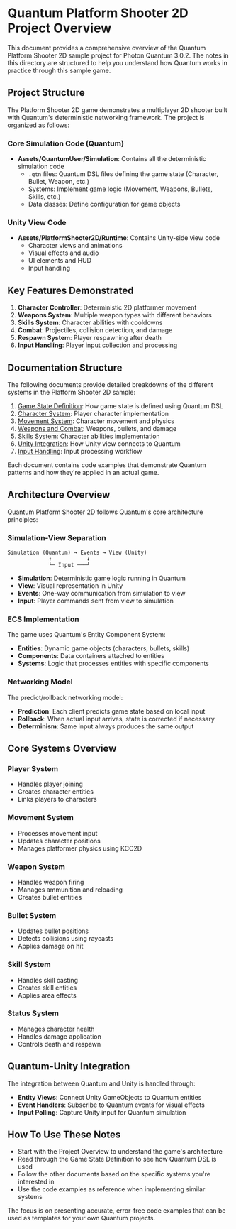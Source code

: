 # Quantum Platform Shooter 2D Project Overview

This document provides a comprehensive overview of the Quantum Platform Shooter 2D sample project for Photon Quantum 3.0.2. The notes in this directory are structured to help you understand how Quantum works in practice through this sample game.

## Project Structure

The Platform Shooter 2D game demonstrates a multiplayer 2D shooter built with Quantum's deterministic networking framework. The project is organized as follows:

### Core Simulation Code (Quantum)
- **Assets/QuantumUser/Simulation**: Contains all the deterministic simulation code
  - `.qtn` files: Quantum DSL files defining the game state (Character, Bullet, Weapon, etc.)
  - Systems: Implement game logic (Movement, Weapons, Bullets, Skills, etc.)
  - Data classes: Define configuration for game objects

### Unity View Code
- **Assets/PlatformShooter2D/Runtime**: Contains Unity-side view code
  - Character views and animations
  - Visual effects and audio
  - UI elements and HUD
  - Input handling

## Key Features Demonstrated

1. **Character Controller**: Deterministic 2D platformer movement
2. **Weapons System**: Multiple weapon types with different behaviors
3. **Skills System**: Character abilities with cooldowns
4. **Combat**: Projectiles, collision detection, and damage
5. **Respawn System**: Player respawning after death
6. **Input Handling**: Player input collection and processing

## Documentation Structure

The following documents provide detailed breakdowns of the different systems in the Platform Shooter 2D sample:

1. [Game State Definition](01-game-state-definition.md): How game state is defined using Quantum DSL
2. [Character System](02-character-system.md): Player character implementation
3. [Movement System](03-movement-system.md): Character movement and physics
4. [Weapons and Combat](04-weapons-and-combat.md): Weapons, bullets, and damage
5. [Skills System](05-skills-system.md): Character abilities implementation
6. [Unity Integration](06-unity-integration.md): How Unity view connects to Quantum
7. [Input Handling](07-input-handling.md): Input processing workflow

Each document contains code examples that demonstrate Quantum patterns and how they're applied in an actual game.

## Architecture Overview

Quantum Platform Shooter 2D follows Quantum's core architecture principles:

### Simulation-View Separation

```
Simulation (Quantum) → Events → View (Unity)
             ↑           ↓
             └─ Input ───┘
```

- **Simulation**: Deterministic game logic running in Quantum
- **View**: Visual representation in Unity
- **Events**: One-way communication from simulation to view
- **Input**: Player commands sent from view to simulation

### ECS Implementation

The game uses Quantum's Entity Component System:
- **Entities**: Dynamic game objects (characters, bullets, skills)
- **Components**: Data containers attached to entities
- **Systems**: Logic that processes entities with specific components

### Networking Model

The predict/rollback networking model:
- **Prediction**: Each client predicts game state based on local input
- **Rollback**: When actual input arrives, state is corrected if necessary
- **Determinism**: Same input always produces the same output

## Core Systems Overview

### Player System
- Handles player joining
- Creates character entities
- Links players to characters

### Movement System
- Processes movement input
- Updates character positions
- Manages platformer physics using KCC2D

### Weapon System
- Handles weapon firing
- Manages ammunition and reloading
- Creates bullet entities

### Bullet System
- Updates bullet positions
- Detects collisions using raycasts
- Applies damage on hit

### Skill System
- Handles skill casting
- Creates skill entities
- Applies area effects

### Status System
- Manages character health
- Handles damage application
- Controls death and respawn

## Quantum-Unity Integration

The integration between Quantum and Unity is handled through:
- **Entity Views**: Connect Unity GameObjects to Quantum entities
- **Event Handlers**: Subscribe to Quantum events for visual effects
- **Input Polling**: Capture Unity input for Quantum simulation

## How To Use These Notes

- Start with the Project Overview to understand the game's architecture
- Read through the Game State Definition to see how Quantum DSL is used
- Follow the other documents based on the specific systems you're interested in
- Use the code examples as reference when implementing similar systems

The focus is on presenting accurate, error-free code examples that can be used as templates for your own Quantum projects.
